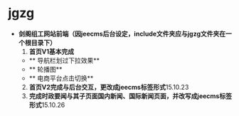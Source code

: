 # jgzg
- **剑阁组工网站前端（因jeecms后台设定，include文件夹应与jgzg文件夹在一个根目录下）**
  1. **首页V1基本完成**
    - ** 导航栏划过下拉效果**  
    - ** 轮播图**
    - ** 电商平台点击切换**
  2. **首页V2完成与后台交互，更改成jeecms标签形式**15.10.23
  3. **完成时政要闻与其子页面国内新闻、国际新闻页面，并改写成jeecms标签形式**15.10.26
